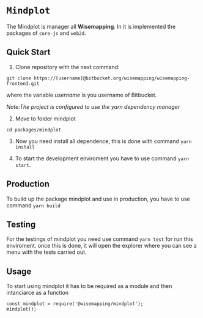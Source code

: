 # `Mindplot`

The Mindplot is manager all **Wisemapping**. In it is implemented the packages of `core-js` and `web2d`.

## Quick Start

1. Clone repository with the next command:

```
git clone https://[username]@bitbucket.org/wisemapping/wisemapping-frontend.git
```

where the variable _username_ is you username of Bitbucket.

_Note:The project is configured to use the yarn dependency manager_

2. Move to folder mindplot

```
cd packages/mindplot
```

3. Now you need install all dependence, this is done with command `yarn install`

4. To start the development enviroment you have to use command `yarn start`.

## Production

To build up the package mindplot and use in production, you have to use command `yarn build`

## Testing

For the testings of mindplot you need use command `yarn test` for run this enviroment.
once this is done, it will open the explorer where you can see a menu with the tests carried out.

## Usage

To start using mindplot it has to be required as a module and then intanciarce as a function

```
const mindplot = require('@wisemapping/mindplot');
mindplot();
```
